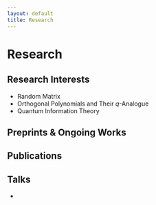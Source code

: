 ```yaml
---
layout: default
title: Research
---
```


# Research

## Research Interests
- Random Matrix
- Orthogonal Polynomials and Their $q$-Analogue
- Quantum Information Theory

## Preprints & Ongoing Works

## Publications

## Talks
- 
